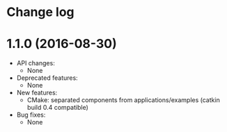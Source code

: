 Change log
==========

1.1.0 (2016-08-30)
==================

* API changes:
  * None
* Deprecated features:
  * None
* New features:
  * CMake: separated components from applications/examples (catkin build 0.4 compatible)
* Bug fixes:
  * None
